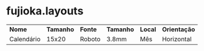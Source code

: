 # fujioka.layouts
|   |   |   |   |   |   |
| ------------ | ------------ | ------------ | ------------ | ------------ | ------------ |
| **Nome** | **Tamanho** | **Fonte** | **Tamanho** | **Local** | **Orientação** |
|Calendário| 15x20 | Roboto | 3.8mm | Mês | Horizontal | 
